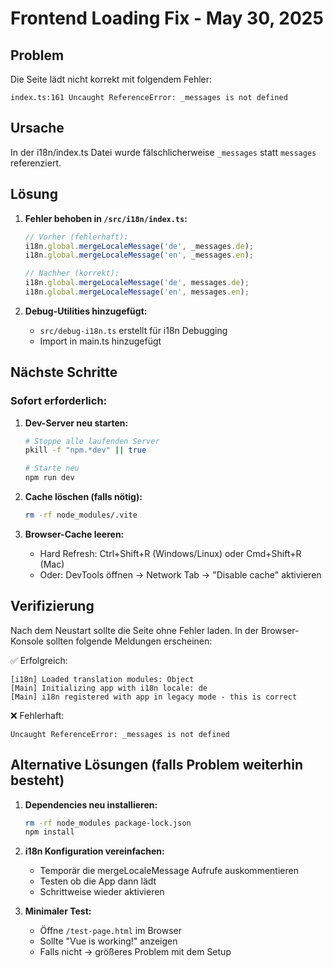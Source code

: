 # Frontend Loading Fix - May 30, 2025

## Problem
Die Seite lädt nicht korrekt mit folgendem Fehler:
```
index.ts:161 Uncaught ReferenceError: _messages is not defined
```

## Ursache
In der i18n/index.ts Datei wurde fälschlicherweise `_messages` statt `messages` referenziert.

## Lösung
1. **Fehler behoben in `/src/i18n/index.ts`:**
   ```typescript
   // Vorher (fehlerhaft):
   i18n.global.mergeLocaleMessage('de', _messages.de);
   i18n.global.mergeLocaleMessage('en', _messages.en);
   
   // Nachher (korrekt):
   i18n.global.mergeLocaleMessage('de', messages.de);
   i18n.global.mergeLocaleMessage('en', messages.en);
   ```

2. **Debug-Utilities hinzugefügt:**
   - `src/debug-i18n.ts` erstellt für i18n Debugging
   - Import in main.ts hinzugefügt

## Nächste Schritte

### Sofort erforderlich:
1. **Dev-Server neu starten:**
   ```bash
   # Stoppe alle laufenden Server
   pkill -f "npm.*dev" || true
   
   # Starte neu
   npm run dev
   ```

2. **Cache löschen (falls nötig):**
   ```bash
   rm -rf node_modules/.vite
   ```

3. **Browser-Cache leeren:**
   - Hard Refresh: Ctrl+Shift+R (Windows/Linux) oder Cmd+Shift+R (Mac)
   - Oder: DevTools öffnen → Network Tab → "Disable cache" aktivieren

## Verifizierung

Nach dem Neustart sollte die Seite ohne Fehler laden. In der Browser-Konsole sollten folgende Meldungen erscheinen:

✅ Erfolgreich:
```
[i18n] Loaded translation modules: Object
[Main] Initializing app with i18n locale: de
[Main] i18n registered with app in legacy mode - this is correct
```

❌ Fehlerhaft:
```
Uncaught ReferenceError: _messages is not defined
```

## Alternative Lösungen (falls Problem weiterhin besteht)

1. **Dependencies neu installieren:**
   ```bash
   rm -rf node_modules package-lock.json
   npm install
   ```

2. **i18n Konfiguration vereinfachen:**
   - Temporär die mergeLocaleMessage Aufrufe auskommentieren
   - Testen ob die App dann lädt
   - Schrittweise wieder aktivieren

3. **Minimaler Test:**
   - Öffne `/test-page.html` im Browser
   - Sollte "Vue is working!" anzeigen
   - Falls nicht → größeres Problem mit dem Setup